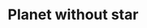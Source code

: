 ---
markdown: redcarpet
layout: news
title: Planet without star
meta: description of planet without starts abaaaaaasasshshbhbdccbcsdmvvbdjdsvdvvbjhbfvbdkvfnksm.
cateogry: news
---